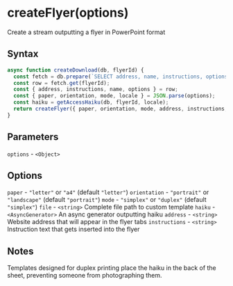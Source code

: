 # createFlyer(options)

Create a stream outputting a flyer in PowerPoint format

## Syntax

```js
async function createDownload(db, flyerId) {
  const fetch = db.prepare(`SELECT address, name, instructions, options FROM flyer WHERE id = ?`);
  const row = fetch.get(flyerId);
  const { address, instructions, name, options } = row;
  const { paper, orientation, mode, locale } = JSON.parse(options);
  const haiku = getAccessHaiku(db, flyerId, locale);
  return createFlyer({ paper, orientation, mode, address, instructions, haiku });
}
```

## Parameters

`options` - `<Object>`

## Options

`paper` - `"letter"` or `"a4"` (default `"letter"`)
`orientation` - `"portrait"` or `"landscape"` (default `"portrait"`)
`mode` - `"simplex"` or `"duplex"` (default `"simplex"`)
`file` - `<string>` Complete file path to custom template
`haiku` - `<AsyncGenerator>` An async generator outputting haiku
`address` - `<string>` Website address that will appear in the flyer tabs
`instructions` - `<string>` Instruction text that gets inserted into the flyer

## Notes

Templates designed for duplex printing place the haiku in the back of the sheet, 
preventing someone from photographing them.

